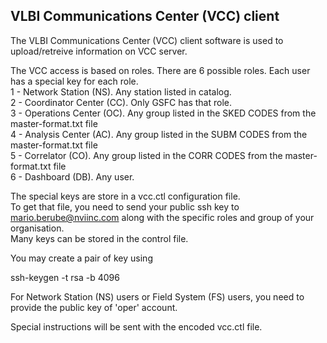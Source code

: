 
VLBI Communications Center (VCC) client
---------------------------------------

The VLBI Communications Center (VCC) client software is used to upload/retreive information on VCC server.


The VCC access is based on roles. There are 6 possible roles. Each user has a special key for each role.<br>
1 - Network Station (NS).    Any station listed in catalog.<br>
2 - Coordinator Center (CC). Only GSFC has that role.<br>
3 - Operations Center (OC).  Any group listed in the SKED CODES from the master-format.txt file<br>
4 - Analysis Center (AC).    Any group listed in the SUBM CODES from the master-format.txt file<br>
5 - Correlator (CO).         Any group listed in the CORR CODES from the master-format.txt file<br>
6 - Dashboard (DB).          Any user.<br>

The special keys are store in a vcc.ctl configuration file.<br>
To get that file, you need to send your public ssh key to mario.berube@nviinc.com along with the specific roles and group of your organisation.<br>
Many keys can be stored in the control file.

You may create a pair of key using

ssh-keygen -t rsa -b 4096

For Network Station (NS) users or Field System (FS) users, you need to provide the public key of 'oper' account. 

Special instructions will be sent with the encoded vcc.ctl file.
